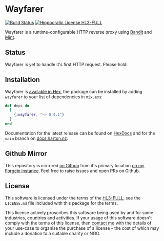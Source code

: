 # Wayfarer

[![Build Status](https://drone.harton.dev/api/badges/james/wayfarer/status.svg?ref=refs/heads/main)](https://drone.harton.dev/james/wayfarer)
[![Hippocratic License HL3-FULL](https://img.shields.io/static/v1?label=Hippocratic%20License&message=HL3-FULL&labelColor=5e2751&color=bc8c3d)](https://firstdonoharm.dev/version/3/0/full.html)

Wayfarer is a runtime-configurable HTTP reverse proxy using
[Bandit](https://hex.pm/packages/bandit) and
[Mint](https://hex.pm/packages/mint).

## Status

Wayfarer is yet to handle it's first HTTP request. Please hold.

## Installation

Wayfarer is [available in Hex](https://hex.pm/packages/wayfarer), the package
can be installed by adding `wayfarer` to your list of dependencies in `mix.exs`:

```elixir
def deps do
  [
    {:wayfarer, "~> 0.4.1"}
  ]
end
```

Documentation for the latest release can be found on
[HexDocs](https://hexdocs.pm/wayfarer) and for the `main` branch on
[docs.harton.nz](https://docs.harton.nz/james/wayfarer).

## Github Mirror

This repository is mirrored [on Github](https://github.com/jimsynz/wayfarer)
from it's primary location [on my Forgejo instance](https://harton.dev/james/wayfarer).
Feel free to raise issues and open PRs on Github.

## License

This software is licensed under the terms of the
[HL3-FULL](https://firstdonoharm.dev), see the `LICENSE.md` file included with
this package for the terms.

This license actively proscribes this software being used by and for some
industries, countries and activities. If your usage of this software doesn't
comply with the terms of this license, then [contact me](mailto:james@harton.nz)
with the details of your use-case to organise the purchase of a license - the
cost of which may include a donation to a suitable charity or NGO.
